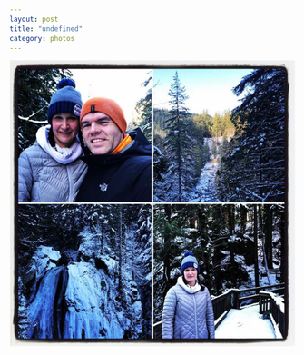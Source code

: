 ```yaml
---
layout: post
title: "undefined"
category: photos
---
```


[![undefined](/instagram/th-Btty1cKhgKr.jpg)](https://www.instagram.com/p/Btty1cKhgKr/)

